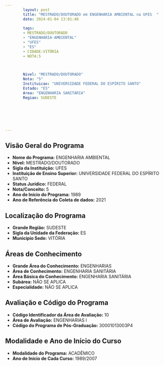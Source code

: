 ```yaml
---
        layout: post
        title: "MESTRADO/DOUTORADO em ENGENHARIA AMBIENTAL na UFES  "
        date: 2024-01-04 13:01:48
     
        tags:
        - MESTRADO/DOUTORADO
        - "ENGENHARIA-AMBIENTAL"
        - "UFES"
        - "ES"
        - CIDADE:VITÓRIA
        - NOTA:5
        
       

        Nivel: "MESTRADO/DOUTORADO"
        Nota: "5"
        Instituicao: "UNIVERSIDADE FEDERAL DO ESPÍRITO SANTO"
        Estado: "ES"
        Area: "ENGENHARIA SANITÁRIA"
        Regiao: SUDESTE
        
        
        
        
        
        
---
```

## Visão Geral do Programa
- **Nome do Programa:** ENGENHARIA AMBIENTAL
- **Nível:** MESTRADO/DOUTORADO
- **Sigla da Instituição:** UFES
- **Instituição de Ensino Superior:** UNIVERSIDADE FEDERAL DO ESPÍRITO SANTO
- **Status Jurídico:** FEDERAL
- **Nota/Conceito:** 5
- **Ano de Início do Programa:** 1989
- **Ano de Referência do Coleta de dados:** 2021

## Localização do Programa
- **Grande Região:** SUDESTE
- **Sigla da Unidade da Federação:** ES
- **Município Sede:** VITÓRIA

## Áreas de Conhecimento
- **Grande Área do Conhecimento:** ENGENHARIAS
- **Área de Conhecimento:** ENGENHARIA SANITÁRIA
- **Área Básica do Conhecimento:** ENGENHARIA SANITÁRIA
- **Subárea:** NÃO SE APLICA
- **Especialidade:** NÃO SE APLICA

## Avaliação e Código do Programa
- **Código Identificador da Área de Avaliação:** 10
- **Área de Avaliação:** ENGENHARIAS I
- **Código do Programa de Pós-Graduação:** 30001013003P4


## Modalidade e Ano de Início do Curso
- **Modalidade do Programa:** ACADÊMICO
- **Ano de Início de Cada Curso:** 1989/2007
